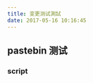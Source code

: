 ```yaml
---
title: 变更测试測試
date: 2017-05-16 10:16:45
---
```


## pastebin 测试
### script
<script src="https://pastebin.com/embed_js/abp9CDmP"></script>

